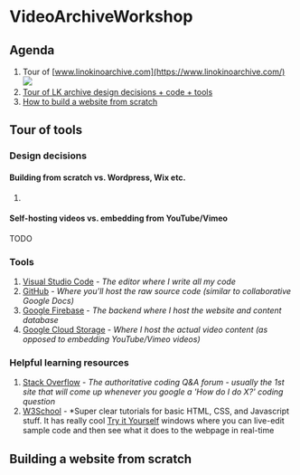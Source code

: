 # VideoArchiveWorkshop

## Agenda
1. Tour of [www.linokinoarchive.com](https://www.linokinoarchive.com/)
![](images/lk-archive.png)
2. [Tour of LK archive design decisions + code + tools](#tour-of-tools)
3. [How to build a website from scratch](#building-a-website-from-scratch)

## Tour of tools

### Design decisions

#### Building from scratch vs. Wordpress, Wix etc.
1. 

#### Self-hosting videos vs. embedding from YouTube/Vimeo
TODO

### Tools
1. [Visual Studio Code](https://code.visualstudio.com/download) - *The editor where I write all my code*
2. [GitHub](https://github.com/) - *Where you'll host the raw source code (similar to collaborative Google Docs)*
3. [Google Firebase](https://firebase.google.com) - *The backend where I host the website and content database*
4. [Google Cloud Storage](https://cloud.google.com/storage) - *Where I host the actual video content (as opposed to embedding YouTube/Vimeo videos)*

### Helpful learning resources
1. [Stack Overflow](https://stackoverflow.com/questions/114543/how-to-horizontally-center-an-element) - *The authoritative coding Q&A forum - usually the 1st site that will come up whenever you google a 'How do I do X?' coding question*
2. [W3School](https://www.w3schools.com/) - *Super clear tutorials for basic HTML, CSS, and Javascript stuff. It has really cool [Try it Yourself](https://www.w3schools.com/css/tryit.asp?filename=trycss_default) windows where you can live-edit sample code and then see what it does to the webpage in real-time

## Building a website from scratch
